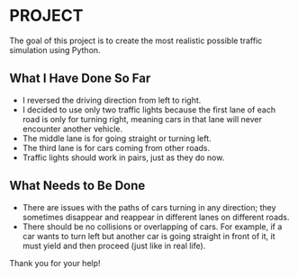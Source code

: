 # PROJECT

The goal of this project is to create the most realistic possible traffic simulation using Python.

## What I Have Done So Far
- I reversed the driving direction from left to right.
- I decided to use only two traffic lights because the first lane of each road is only for turning right, meaning cars in that lane will never encounter another vehicle.
- The middle lane is for going straight or turning left.
- The third lane is for cars coming from other roads.
- Traffic lights should work in pairs, just as they do now.

## What Needs to Be Done
- There are issues with the paths of cars turning in any direction; they sometimes disappear and reappear in different lanes on different roads.
- There should be no collisions or overlapping of cars. For example, if a car wants to turn left but another car is going straight in front of it, it must yield and then proceed (just like in real life).

Thank you for your help!

